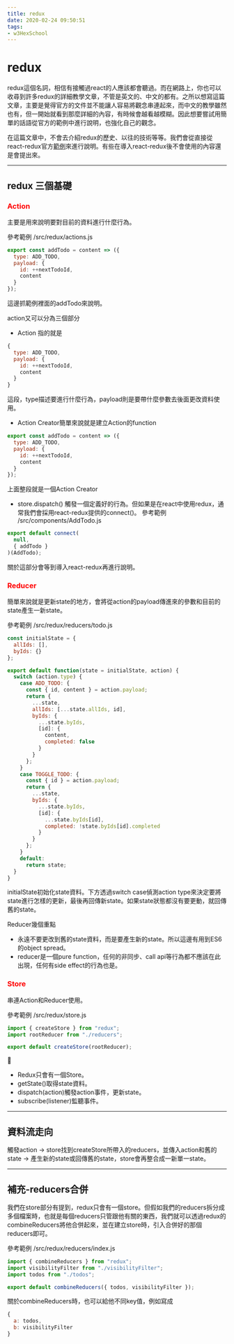 ```yaml
---
title: redux
date: 2020-02-24 09:50:51
tags:
- w3HexSchool
---
```


# redux
redux這個名詞，相信有接觸過react的人應該都會聽過。而在網路上，你也可以收尋到許多redux的詳細教學文章，不管是英文的、中文的都有。之所以想寫這篇文章，主要是覺得官方的文件並不能讓人容易將觀念串連起來，而中文的教學雖然也有，但一開始就看到那麼詳細的內容，有時候會越看越模糊。因此想要嘗試用簡單的話語從官方的範例中進行說明，也強化自己的觀念。

在這篇文章中，不會去介紹redux的歷史、以往的技術等等。我們會從直接從react-redux官方[範例](https://codesandbox.io/s/9on71rvnyo)來進行說明。有些在導入react-redux後不會使用的內容還是會提出來。

---

## redux 三個基礎

### <font color=red>Action</font>
主要是用來說明要對目前的資料進行什麼行為。

參考範例 /src/redux/actions.js
``` JavaScript
export const addTodo = content => ({
  type: ADD_TODO,
  payload: {
    id: ++nextTodoId,
    content
  }
});
```
這邊抓範例裡面的addTodo來說明。

action又可以分為三個部分
* Action 指的就是
``` JavaScript
{
  type: ADD_TODO,
  payload: {
    id: ++nextTodoId,
    content
  }
}
```
這段，type描述要進行什麼行為，payload則是要帶什麼參數去後面更改資料使用。

* Action Creator簡單來說就是建立Action的function
```JavaScript
export const addTodo = content => ({
  type: ADD_TODO,
  payload: {
    id: ++nextTodoId,
    content
  }
});
```
上面整段就是一個Action Creator

* store.dispatch() 觸發一個定義好的行為。但如果是在react中使用redux，通常我們會採用react-redux提供的connect()。
參考範例 /src/components/AddTodo.js
```JavaScript
export default connect(
  null,
  { addTodo }
)(AddTodo);
```
關於這部分會等到導入react-redux再進行說明。

### <font color=red>Reducer</font>
簡單來說就是更新state的地方，會將從action的payload傳進來的參數和目前的state產生一新state。

參考範例 /src/redux/reducers/todo.js
```JavaScript
const initialState = {
  allIds: [],
  byIds: {}
};

export default function(state = initialState, action) {
  switch (action.type) {
    case ADD_TODO: {
      const { id, content } = action.payload;
      return {
        ...state,
        allIds: [...state.allIds, id],
        byIds: {
          ...state.byIds,
          [id]: {
            content,
            completed: false
          }
        }
      };
    }
    case TOGGLE_TODO: {
      const { id } = action.payload;
      return {
        ...state,
        byIds: {
          ...state.byIds,
          [id]: {
            ...state.byIds[id],
            completed: !state.byIds[id].completed
          }
        }
      };
    }
    default:
      return state;
  }
}
```
initialState初始化state資料。下方透過switch case偵測action type來決定要將state進行怎樣的更新，最後再回傳新state。如果state狀態都沒有要更動，就回傳舊的state。

Reducer幾個重點
* 永遠不要更改到舊的state資料，而是要產生新的state。所以這邊有用到ES6的object spread。
* reducer是一個pure function，任何的非同步、call api等行為都不應該在此出現，任何有side effect的行為也是。

### <font color=red>Store</font>
串連Action和Reducer使用。

參考範例 /src/redux/store.js
```JavaScript
import { createStore } from "redux";
import rootReducer from "./reducers";

export default createStore(rootReducer);
```

* Redux只會有一個Store。
* getState()取得state資料。
* dispatch(action)觸發action事件，更新state。
* subscribe(listener)監聽事件。

---

## 資料流走向
觸發action -> store找到createStore所帶入的reducers，並傳入action和舊的state -> 產生新的state或回傳舊的state，store會再整合成一新單一state。

---

## 補充-reducers合併

我們在store部分有提到，redux只會有一個store。但假如我們的reducers拆分成多個檔案時，也就是每個reducers只管跟他有關的東西，我們就可以透過redux的combineReducers將他合併起來，並在建立store時，引入合併好的那個reducers即可。

參考範例 /src/redux/reducers/index.js
``` JavaScript
import { combineReducers } from "redux";
import visibilityFilter from "./visibilityFilter";
import todos from "./todos";

export default combineReducers({ todos, visibilityFilter });
```
關於combineReducers時，也可以給他不同key值，例如寫成
```JavaScript
{
  a: todos,
  b: visibilityFilter
}
```
